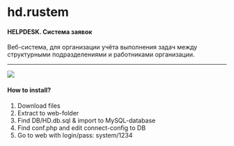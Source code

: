 hd.rustem
=======
<h4>HELPDESK. Система заявок</h4>
Веб-система, для организации учёта выполнения задач между структурными подразделениями и работниками организации.
<hr>
<img src="http://hd.rustem.com.ua/111.001.jpg">
<h4>How to install? </h4>
<ol>
<li>Download files</li>
<li>Extract to web-folder</li>
<li>Find DB/HD.db.sql & import to MySQL-database</li>
<li>Find conf.php and edit connect-config to DB</li>
<li>Go to web with login/pass: system/1234</li>
</ol>
